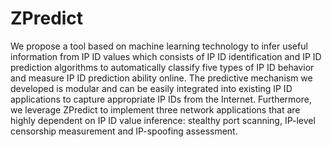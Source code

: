 # ZPredict
We propose a tool based on machine learning technology to infer useful information from IP ID values which consists of IP ID identification and IP ID prediction algorithms to automatically classify five types of IP ID behavior and measure IP ID prediction ability online.
The predictive mechanism we developed is modular and can be easily integrated into existing IP ID applications to capture appropriate IP IDs from the Internet.
Furthermore, we leverage ZPredict to implement three network applications that are highly dependent on IP ID value inference: stealthy port scanning, IP-level censorship measurement and IP-spoofing assessment.
